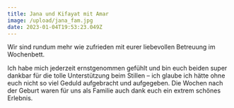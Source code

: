 ```yaml
---
title: Jana und Kifayat mit Amar
image: /upload/jana_fam.jpg
date: 2023-01-04T19:53:23.049Z
---
```

Wir sind rundum mehr wie zufrieden mit eurer liebevollen Betreuung im Wochenbett.

Ich habe mich jederzeit ernstgenommen gefühlt und bin euch beiden super dankbar für die tolle Unterstützung beim Stillen – ich glaube ich hätte ohne euch nicht so viel Geduld aufgebracht und aufgegeben. Die Wochen nach der Geburt waren für uns als Familie auch dank euch ein extrem schönes Erlebnis.